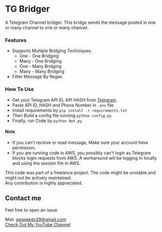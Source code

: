 # TG Bridger

A Telegram Channel bridger. This bridge sends the message posted in one or many channel to one or many channel.

### Features
 - Supports Multiple Bridging Techniques.
   - One - One Bridging
   - Many - One Bridging
   - One - Many Bridging
   - Many - Many Bridging
 - Filter Message By Regex
 
### How To Use

- Get your Telegram API ID, API HASH from [Telegram](https://my.telegram.org/apps).
- Paste API ID, HASH and Phone Number in `.env` file
- Install requirements by `pip install -r requirements.txt`
- Then Build a config file running `python config.py` 
- Finally, run Code by `python bot.py`

####  Note
 - If you can't receive or read message, Make sure your account have permission.  
 - If you are running code in AWS, you possibly can't login as Telegram blocks login requests from AWS. A workaround will be logging in  locally and using the session file in AWS.  

This code was part of a freelance project. The code might be unstable and might not be actively maintained.  
Any contribution is highly appreciated.


## Contact me

Feel free to open an issue  


Mail: [ggspeedx29@gmail.com](mailto:ggspeedx29@gmail.com)  
[Check Out My YouTube Channel](https://www.youtube.com/c/GyanaTech)

